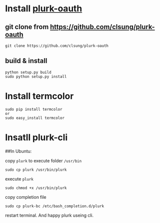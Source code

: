 # Install [plurk-oauth](https://github.com/clsung/plurk-oauth)

## git clone from https://github.com/clsung/plurk-oauth
    
    git clone https://github.com/clsung/plurk-oauth

## build & install
    
    python setup.py build
    sudo python setup.py install

# Install termcolor

    sudo pip install termcolor
    or
    sudo easy_install termcolor

# Insatll plurk-cli

##In Ubuntu:

copy `plurk` to execute folder `/usr/bin`

    sudo cp plurk /usr/bin/plurk

execute `plurk`

    sudo chmod +x /usr/bin/plurk

copy completion file 

    sudo cp plurk-bc /etc/bash_completion.d/plurk

restart terminal. And happy plurk useing cli.
